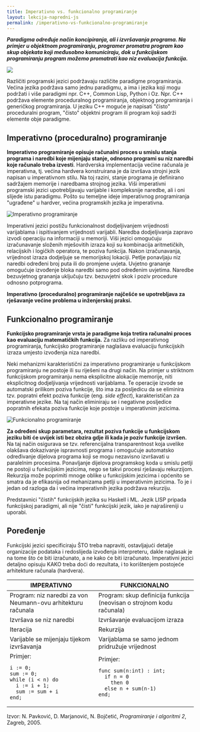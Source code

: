 ```yaml
---
title: Imperativno vs. funkcionalno programiranje
layout: lekcija-napredni-js
permalink: /imperativno-vs-funkcionalno-programiranje
---
```


***Paradigma određuje način koncipiranja, ali i izvršavanja programa. Na primjer u objektnom programiranju, programer promatra program kao skup objekata koji međusobno komuniciraju, dok u funkcijskom programiranju program možemo promatrati kao niz evaluacija funkcija.***

![](https://image.slidesharecdn.com/overviewofprogrammingparadigms-131230222050-phpapp02/95/overview-of-programming-paradigms-5-638.jpg)

Različiti programski jezici podržavaju različite paradigme programiranja. Većina jezika podržava samo jednu paradigmu, a ima i jezika koji mogu podržati i više paradigmi npr. C++, Common Lisp, Python i Oz. Npr. C++ podržava elemente proceduralnog programiranja, objektnog programiranja i generičkog programiranja. U jeziku C++ moguće je napisati "čisto" proceduralni program, "čisto" objektni program ili program koji sadrži elemente obje paradigme.

## Imperativno (proceduralno) programiranje

**Imperativno programiranje opisuje računalni proces u smislu stanja programa i naredbi koje mijenjaju stanje, odnosno programi su niz naredbi koje računalo treba izvesti**. Hardverska implementacija većine računala je imperativna, tj. većina hardvera konstruirana je da izvršava strojni jezik napisan u imperativnom stilu. Na toj razini, stanje programa je definirano sadržajem memorije i naredbama strojnog jezika. Viši imperativni programski jezici upotrebljavaju varijable i kompleksnije naredbe, ali i oni slijede istu paradigmu. Pošto su temeljne ideje imperativnog programiranja "ugrađene" u hardver, većina programskih jezika je imperativna.

![Imperativno programiranje](https://cdn-images-1.medium.com/max/600/1*MTUk6ZzoBT6dLREixC6cKA.png)

Imperativni jezici postižu funkcionalnost dodjeljivanjem vrijednosti varijablama i ispitivanjem vrijednosti varijabli. Naredba dodjeljivanja zapravo izvodi operaciju na informaciji u memoriji. Viši jezici omogućuju izračunavanje složenih mješovitih izraza koji su kombinacija aritmetičkih, relacijskih i logičkih operatora, te poziva funkcija. Nakon izračunavanja, vrijednost izraza dodjeljuje se memorijskoj lokaciji. Petlje ponavljaju niz naredbi određeni broj puta ili do promjene uvjeta. Uvjetno grananje omogućuje izvođenje bloka naredbi samo pod određenim uvjetima. Naredbe bezuvjetnog grananja uključuju tzv. bezuvjetni skok i poziv procedure odnosno potprograma.

**Imperativno (proceduralno) programiranje najčešće se upotrebljava za rješavanje većine problema u inženjerskoj praksi.**

## Funkcionalno programiranje

**Funkcijsko programiranje vrsta je paradigme koja tretira računalni proces kao evaluaciju matematičkih funkcija.** Za razliku od imperativnog programiranja, funkcijsko programiranje naglašava evaluaciju funkcijskih izraza umjesto izvođenja niza naredbi.

Neki mehanizmi karakteristični za imperativno programiranje u funkcijskom programiranju ne postoje ili su riješeni na drugi način. Na primjer u striktnom funkcijskom programiranju nema eksplicitne alokacije memorije, niti eksplicitnog dodjeljivanja vrijednosti varijablama. Te operacije izvode se automatski prilikom poziva funkcije, što ima za posljedicu da se eliminira tzv. popratni efekt poziva funkcije (eng. *side effect*), karakterističan za imperativne jezike. Na taj način eliminiraju se i negativne posljedice popratnih efekata poziva funkcije koje postoje u imperativnim jezicima.

![Funkcionalno programiranje](https://cdn-images-1.medium.com/max/256/1*FqUSf96rhnS-38hDNvKxZQ.png)

**Za određeni skup parametara, rezultat poziva funkcije u funkcijskom jeziku biti će uvijek isti bez obzira gdje ili kada je poziv funkcije izvršen.** Na taj način osigurava se tzv. referencijalna transparentnost koja uvelike olakšava dokazivanje ispravnosti programa i omogućuje automatsko određivanje dijelova programa koji se mogu nezavisno izvršavati u paralelnim procesima. Ponavljanje dijelova programskog koda u smislu petlji ne postoji u funkcijskim jezicima, nego se takvi procesi rješavaju rekurzijom. Rekurzija može poprimiti mnoge oblike u funkcijskim jezicima i općenito se smatra da je efikasnija od mehanizama petlji u imperativnim jezicima. To je i jedan od razloga da i većina imperativnih jezika podržava rekurziju.

Predstavnici "čistih" funkcijskih jezika su Haskell i ML. Jezik LISP pripada funkcijskoj paradigmi, ali nije "čisti" funkcijski jezik, iako je najrašireniji u uporabi.

## Poređenje

Funkcijski jezici specificiraju ŠTO treba napraviti, ostavljajući detalje organizacije podataka i redoslijeda izvođenja interpreteru, dakle naglasak je na tome što će biti izračunato, a ne kako će biti izračunato. Imperativni jezici detaljno opisuju KAKO treba doći do rezultata, i to korištenjem postojeće arhitekture računala (hardvera).

<table>
  <thead>
    <tr>
      <th>IMPERATIVNO</th>
      <th>FUNKCIONALNO</th>
    </tr>
  </thead>
  <tbody>
    <tr>
      <td>Program: niz naredbi za von Neumann-ovu arhitekturu računala</td>
      <td>Program: skup definicija funkcija (neovisan o strojnom kodu računala)</td>
    </tr>
    <tr>
      <td>Izvršava se niz naredbi</td>
      <td>Izvršavanje evaluacijom izraza</td>
    </tr>
    <tr>
      <td>Iteracija</td>
      <td>Rekurzija</td>
    </tr>
    <tr>
      <td>Varijable se mijenjaju tijekom izvršavanja</td>
      <td>Varijablama se samo jednom pridružuje vrijednost</td>
    </tr>
    <tr>
      <td>Primjer:
<div class="language-pascal highlighter-rouge"><pre class="highlight"><code><span class="n">i</span> <span class="p">:=</span> <span class="m">0</span><span class="p">;</span>
<span class="n">sum</span> <span class="p">:=</span> <span class="m">0</span><span class="p">;</span>
<span class="k">while</span> <span class="p">(</span><span class="n">i</span> <span class="p">&lt;</span> <span class="n">n</span><span class="p">)</span> <span class="k">do</span>
  <span class="n">i</span> <span class="p">:=</span> <span class="n">i</span> <span class="p">+</span> <span class="m">1</span><span class="p">;</span>
  <span class="n">sum</span> <span class="p">:=</span> <span class="n">sum</span> <span class="p">+</span> <span class="n">i</span>
<span class="k">end</span><span class="p">;</span>
</code></pre>
</div></td>
      <td>Primjer:
<div class="language-pascal highlighter-rouge"><pre class="highlight"><code><span class="n">func</span> <span class="n">sum</span><span class="p">(</span><span class="n">n</span><span class="p">:</span><span class="n">int</span><span class="p">)</span> <span class="p">:</span> <span class="n">int</span><span class="p">;</span>
  <span class="k">if</span> <span class="n">n</span> <span class="p">=</span> <span class="m">0</span>
    <span class="k">then</span> <span class="m">0</span>
  <span class="k">else</span> <span class="n">n</span> <span class="p">+</span> <span class="n">sum</span><span class="p">(</span><span class="n">n</span><span class="p">-</span><span class="m">1</span><span class="p">)</span>
<span class="k">end</span><span class="p">;</span>
</code></pre>
</div></td>
    </tr>
  </tbody>
</table>


Izvor: N. Pavković, D. Marjanović, N. Bojčetić, *Programiranje i algoritmi 2*, Zagreb, 2005.
